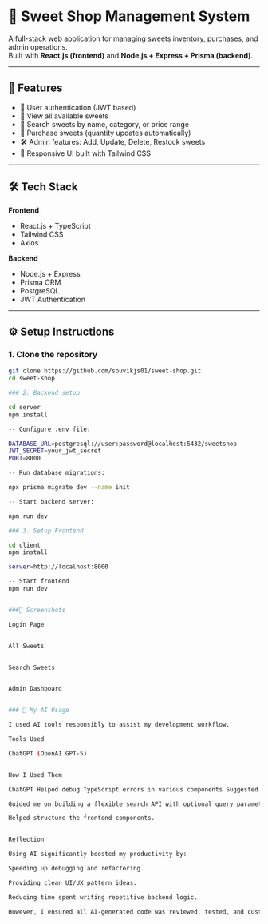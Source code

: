 # 🍬 Sweet Shop Management System

A full-stack web application for managing sweets inventory, purchases, and admin operations.  
Built with **React.js (frontend)** and **Node.js + Express + Prisma (backend)**.

---

## 🚀 Features

- 🔐 User authentication (JWT based)  
- 🍭 View all available sweets  
- 🔎 Search sweets by name, category, or price range  
- 🛒 Purchase sweets (quantity updates automatically)  
- 🛠️ Admin features: Add, Update, Delete, Restock sweets  
- 🎨 Responsive UI built with Tailwind CSS  

---

## 🛠️ Tech Stack

**Frontend**
- React.js + TypeScript  
- Tailwind CSS  
- Axios  

**Backend**
- Node.js + Express  
- Prisma ORM  
- PostgreSQL  
- JWT Authentication  

---

## ⚙️ Setup Instructions

### 1. Clone the repository
```bash
git clone https://github.com/souvikjs01/sweet-shop.git
cd sweet-shop

### 2. Backend setup

cd server
npm install

-- Configure .env file:

DATABASE_URL=postgresql://user:password@localhost:5432/sweetshop
JWT_SECRET=your_jwt_secret
PORT=8000

-- Run database migrations:

npx prisma migrate dev --name init

-- Start backend server:

npm run dev

### 3. Setup Frontend

cd client
npm install

server=http://localhost:8000

-- Start frontend
npm run dev


###📸 Screenshots

Login Page


All Sweets


Search Sweets


Admin Dashboard


### 🤖 My AI Usage

I used AI tools responsibly to assist my development workflow.

Tools Used

ChatGPT (OpenAI GPT-5)


How I Used Them

ChatGPT Helped debug TypeScript errors in various components Suggested how to correctly trackle those errors.

Guided me on building a flexible search API with optional query parameters

Helped structure the frontend components.


Reflection

Using AI significantly boosted my productivity by:

Speeding up debugging and refactoring.

Providing clean UI/UX pattern ideas.

Reducing time spent writing repetitive backend logic.

However, I ensured all AI-generated code was reviewed, tested, and customized to meet project requirements. AI was a helper, not a replacement for my own problem-solving.
